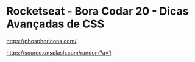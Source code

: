 # Rocketseat - Bora Codar 20 - Dicas Avançadas de CSS


https://phosphoricons.com/
<script src="https://unpkg.com/@phosphor-icons/web"></script>
<i class="ph ph-arrow-down-right"></i>

https://source.unsplash.com/random?a=1